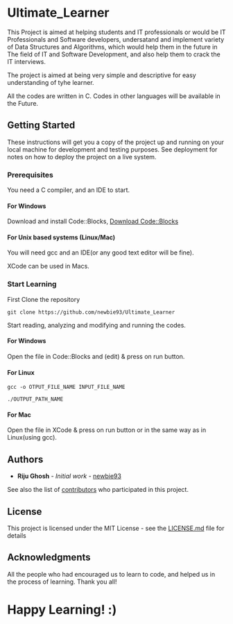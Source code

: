 # Ultimate_Learner

This Project is aimed at helping students and IT professionals or would be IT Professionals and Software developers, undersatand and implement variety of Data Structures and Algorithms, which would help them in the future in The field of IT and Software Development, and also help them to crack the IT interviews.

The project is aimed at being very simple and descriptive for easy understanding of tyhe learner.

All the codes are written in C. Codes in other languages will be available in the Future.

## Getting Started

These instructions will get you a copy of the project up and running on your local machine for development and testing purposes. See deployment for notes on how to deploy the project on a live system.

### Prerequisites

You need a C compiler, and an IDE to start.

#### For Windows

Download and install Code::Blocks, [Download Code::Blocks](http://www.codeblocks.org/downloads)

#### For Unix based systems (Linux/Mac)

You will need gcc and an IDE(or any good text editor will be fine).

XCode can be used in Macs.


### Start Learning

First Clone the repository

```
git clone https://github.com/newbie93/Ultimate_Learner
```

Start reading, analyzing and modifying and running the codes.

#### For Windows

Open the file in Code::Blocks and (edit) & press on run button.

#### For Linux

```
gcc -o OTPUT_FILE_NAME INPUT_FILE_NAME

./OUTPUT_PATH_NAME
```

#### For Mac

Open the file in XCode & press on run button or in the same way as in Linux(using gcc).

## Authors

* **Riju Ghosh** - *Initial work* - [newbie93](https://github.com/newbie93)

See also the list of [contributors](https://github.com/newbie93/Ultimate_Learner/contributors) who participated in this project.

## License

This project is licensed under the MIT License - see the [LICENSE.md](LICENSE.md) file for details

## Acknowledgments

All the people who had encouraged us to learn to code, and helped us in the process of learning. Thank you all!

# Happy Learning! :)
